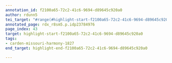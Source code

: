 ```yaml
---
annotation_id: f2100a65-72c2-41c6-9694-d89645c920a0
author: rdunn5
tei_target: "#range(#highlight-start-f2100a65-72c2-41c6-9694-d89645c920a0, #highlight-end-f2100a65-72c2-41c6-9694-d89645c920a0)"
annotated_page: rdx_r8sm5.p.idp23784976
page_index: 43
target: highlight-start-f2100a65-72c2-41c6-9694-d89645c920a0
tags:
- carden-missouri-harmony-1827
end_target: highlight-end-f2100a65-72c2-41c6-9694-d89645c920a0

---
```

